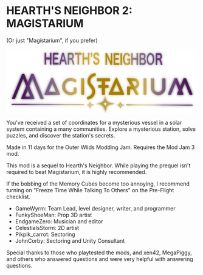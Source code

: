 # HEARTH'S NEIGHBOR 2: MAGISTARIUM
(Or just "Magistarium", if you prefer)

![MAGISTARIUM LOGO](HN2Logo.png)

You've received a set of coordinates for a mysterious vessel in a solar system containing a many communities. Explore a mysterious station, solve puzzles, and discover the station's secrets.

Made in 11 days for the Outer Wilds Modding Jam. Requires the Mod Jam 3 mod.

This mod is a sequel to Hearth's Neighbor. While playing the prequel isn't required to beat Magistarium, it is highly recommended.

If the bobbing of the Memory Cubes become too annoying, I recommend turning on "Freeze Time While Talking To Others" on the Pre-Flight checklist.

* GameWyrm: Team Lead, level designer, writer, and programmer
* FunkyShoeMan: Prop 3D artist
* EndgameZero: Musician and editor
* CelestialsStorm: 2D artist
* Pikpik_carrot: Sectoring
* JohnCorby: Sectoring and Unity Consultant

Special thanks to those who playtested the mods, and xen42, MegaPiggy, and others who answered questions and were very helpful with answering questions.
